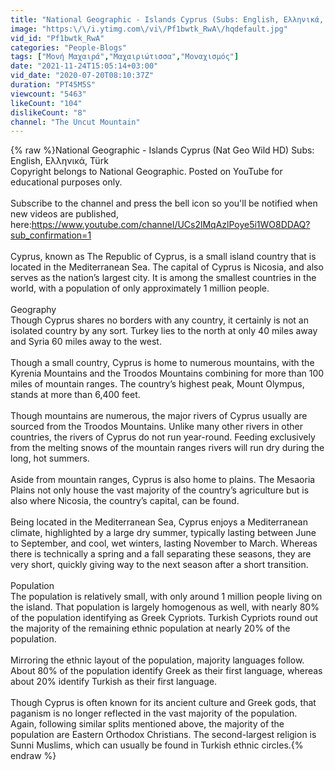 ```yaml
---
title: "National Geographic - Islands Cyprus (Subs: English, Ελληνικά, Türk)"
image: "https:\/\/i.ytimg.com\/vi\/Pf1bwtk_RwA\/hqdefault.jpg"
vid_id: "Pf1bwtk_RwA"
categories: "People-Blogs"
tags: ["Μονή Μαχαιρά","Μαχαιριώτισσα","Μοναχισμός"]
date: "2021-11-24T15:05:14+03:00"
vid_date: "2020-07-20T08:10:37Z"
duration: "PT45M5S"
viewcount: "5463"
likeCount: "104"
dislikeCount: "8"
channel: "The Uncut Mountain"
---
```

{% raw %}National Geographic - Islands Cyprus (Nat Geo Wild HD) Subs: English, Ελληνικά, Türk<br />Copyright belongs to National Geographic. Posted on YouTube for educational purposes only.<br /><br />Subscribe to the channel and press the bell icon so you'll be notified when new videos are published, here:<a rel="nofollow" target="blank" href="https://www.youtube.com/channel/UCs2lMqAzlPoye5i1WO8DDAQ?sub_confirmation=1">https://www.youtube.com/channel/UCs2lMqAzlPoye5i1WO8DDAQ?sub_confirmation=1</a><br /><br />Cyprus, known as The Republic of Cyprus, is a small island country that is located in the Mediterranean Sea. The capital of Cyprus is Nicosia, and also serves as the nation’s largest city. It is among the smallest countries in the world, with a population of only approximately 1 million people.<br /><br />Geography<br />Though Cyprus shares no borders with any country, it certainly is not an isolated country by any sort. Turkey lies to the north at only 40 miles away and Syria 60 miles away to the west.<br /><br />Though a small country, Cyprus is home to numerous mountains, with the Kyrenia Mountains and the Troodos Mountains combining for more than 100 miles of mountain ranges. The country’s highest peak, Mount Olympus, stands at more than 6,400 feet.<br /><br />Though mountains are numerous, the major rivers of Cyprus usually are sourced from the Troodos Mountains. Unlike many other rivers in other countries, the rivers of Cyprus do not run year-round. Feeding exclusively from the melting snows of the mountain ranges rivers will run dry during the long, hot summers.<br /><br />Aside from mountain ranges, Cyprus is also home to plains. The Mesaoria Plains not only house the vast majority of the country’s agriculture but is also where Nicosia, the country’s capital, can be found.<br /><br />Being located in the Mediterranean Sea, Cyprus enjoys a Mediterranean climate, highlighted by a large dry summer, typically lasting between June to September, and cool, wet winters, lasting November to March. Whereas there is technically a spring and a fall separating these seasons, they are very short, quickly giving way to the next season after a short transition.<br /><br />Population<br />The population is relatively small, with only around 1 million people living on the island. That population is largely homogenous as well, with nearly 80% of the population identifying as Greek Cypriots. Turkish Cypriots round out the majority of the remaining ethnic population at nearly 20% of the population.<br /><br />Mirroring the ethnic layout of the population, majority languages follow. About 80% of the population identify Greek as their first language, whereas about 20% identify Turkish as their first language.<br /><br />Though Cyprus is often known for its ancient culture and Greek gods, that paganism is no longer reflected in the vast majority of the population. Again, following similar splits mentioned above, the majority of the population are Eastern Orthodox Christians. The second-largest religion is Sunni Muslims, which can usually be found in Turkish ethnic circles.{% endraw %}
